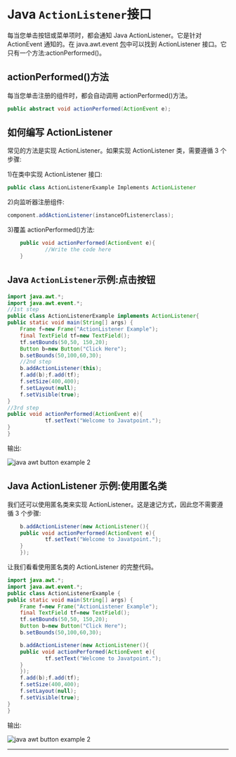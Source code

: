 # Java `ActionListener`接口



每当您单击按钮或菜单项时，都会通知 Java ActionListener。它是针对 ActionEvent 通知的。在 java.awt.event [包](package)中可以找到 ActionListener 接口。它只有一个方法:actionPerformed()。

## actionPerformed()方法

每当您单击注册的组件时，都会自动调用 actionPerformed()方法。

```java
public abstract void actionPerformed(ActionEvent e);

```

## 如何编写 ActionListener

常见的方法是实现 ActionListener。如果实现 ActionListener 类，需要遵循 3 个步骤:

1)在类中实现 ActionListener 接口:

```java
public class ActionListenerExample Implements ActionListener

```

2)向监听器注册组件:

```java
component.addActionListener(instanceOfListenerclass);

```

3)覆盖 actionPerformed()方法:

```java
	public void actionPerformed(ActionEvent e){
            //Write the code here
	}

```

## Java `ActionListener`示例:点击按钮

```java
import java.awt.*;
import java.awt.event.*;
//1st step
public class ActionListenerExample implements ActionListener{
public static void main(String[] args) {
	Frame f=new Frame("ActionListener Example");
	final TextField tf=new TextField();
	tf.setBounds(50,50, 150,20);
	Button b=new Button("Click Here");
	b.setBounds(50,100,60,30);
    //2nd step
	b.addActionListener(this);
	f.add(b);f.add(tf);
	f.setSize(400,400);
	f.setLayout(null);
	f.setVisible(true);	
}
//3rd step
public void actionPerformed(ActionEvent e){
            tf.setText("Welcome to Javatpoint.");
}
}

```

输出:

![java awt button example 2](../img/e7efbda0e9f350b36c8df822b2c244cf.png)

## Java ActionListener 示例:使用匿名类

我们还可以使用匿名类来实现 ActionListener。这是速记方式，因此您不需要遵循 3 个步骤:

```java
	b.addActionListener(new ActionListener(){
	public void actionPerformed(ActionEvent e){
            tf.setText("Welcome to Javatpoint.");
	}
	});

```

让我们看看使用匿名类的 ActionListener 的完整代码。

```java
import java.awt.*;
import java.awt.event.*;
public class ActionListenerExample {
public static void main(String[] args) {
	Frame f=new Frame("ActionListener Example");
	final TextField tf=new TextField();
	tf.setBounds(50,50, 150,20);
	Button b=new Button("Click Here");
	b.setBounds(50,100,60,30);

	b.addActionListener(new ActionListener(){
	public void actionPerformed(ActionEvent e){
            tf.setText("Welcome to Javatpoint.");
	}
	});
	f.add(b);f.add(tf);
	f.setSize(400,400);
	f.setLayout(null);
	f.setVisible(true);	
}
}

```

输出:

![java awt button example 2](../img/e7efbda0e9f350b36c8df822b2c244cf.png)

* * *